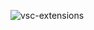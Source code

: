 ![vsc-extensions](https://socialify.git.ci/reanimatedmanx/vsc-extensions/image?description=1&font=Rokkitt&issues=1&language=1&name=1&owner=1&pattern=Solid&pulls=1&stargazers=1&theme=Dark)

